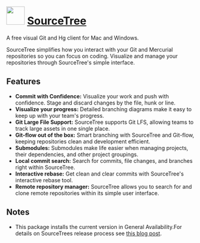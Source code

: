 ﻿# <img src="https://cdn.jsdelivr.net/gh/chocolatey/chocolatey-coreteampackages@d9984ffd9b6481c92e83fc1ec16f55184633adb6/icons/sourcetree.png" width="48" height="48"/> [SourceTree](https://chocolatey.org/packages/SourceTree)


A free visual Git and Hg client for Mac and Windows.

SourceTree simplifies how you interact with your Git and Mercurial repositories so you can focus on coding. Visualize and manage your repositories through SourceTree's simple interface.

## Features

* **Commit with Confidence:** Visualize your work and push with confidence. Stage and discard changes by the file, hunk or line.
* **Visualize your progress:** Detailed branching diagrams make it easy to keep up with your team's progress.
* **Git Large File Support:** SourceTree supports Git LFS, allowing teams to track large assets in one single place.
* **Git-flow out of the box:** Smart branching with SourceTree and Git-flow, keeping repositories clean and development efficient.
* **Submodules:** Submodules make life easier when managing projects, their dependencies, and other project groupings.
* **Local commit search:** Search for commits, file changes, and branches right within SourceTree.
* **Interactive rebase:** Get clean and clear commits with SourceTree's interactive rebase tool.
* **Remote repository manager:** SourceTree allows you to search for and clone remote repositories within its simple user interface.

## Notes

- This package installs the current version in General Availability.For details on SourceTrees release process see [this blog post](https://blog.sourcetreeapp.com/2016/03/31/sourcetree-beta-program-a-look-behind-the-curtains/).

